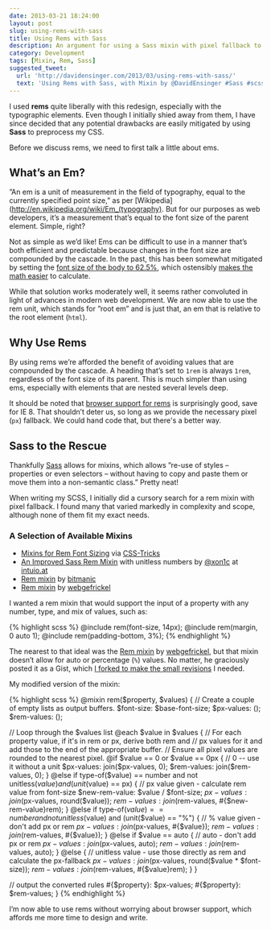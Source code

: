 ```yaml
---
date: 2013-03-21 18:24:00
layout: post
slug: using-rems-with-sass
title: Using Rems with Sass
description: An argument for using a Sass mixin with pixel fallback to easily implement rems.
category: Development
tags: [Mixin, Rem, Sass]
suggested_tweet:
  url: 'http://davidensinger.com/2013/03/using-rems-with-sass/'
  text: 'Using Rems with Sass, with Mixin by @DavidEnsinger #Sass #scss'
---
```


I used **rems** quite liberally with this redesign, especially with the typographic elements. Even though I initially shied away from them, I have since decided that any potential drawbacks are easily mitigated by using **Sass** to preprocess my CSS.

Before we discuss rems, we need to first talk a little about ems.

## What’s an Em?

”An em is a unit of measurement in the field of typography, equal to the currently specified point size,” as per [Wikipedia](http://en.wikipedia.org/wiki/Em_(typography). But for our purposes as web developers, it’s a measurement that’s equal to the font size of the parent element. Simple, right?

Not as simple as we’d like! Ems can be difficult to use in a manner that’s both efficient and predictable because changes in the font size are compounded by the cascade. In the past, this has been somewhat mitigated by setting the [font size of the body to 62.5%](http://clagnut.com/blog/348/), which ostensibly [makes the math easier](http://pxtoem.com/) to calculate.

While that solution works moderately well, it seems rather convoluted in light of advances in modern web development. We are now able to use the rem unit, which stands for ”root em” and is just that, an em that is relative to the root element (`html`).

## Why Use Rems

By using rems we’re afforded the benefit of avoiding values that are compounded by the cascade. A heading that’s set to `1rem` is always `1rem`, regardless of the font size of its parent. This is much simpler than using ems, especially with elements that are nested several levels deep.

It should be noted that [browser support for rems](http://caniuse.com/#search=rem) is surprisingly good, save for IE 8. That shouldn’t deter us, so long as we provide the necessary pixel (`px`) fallback. We could hand code that, but there's a better way.

## Sass to the Rescue

Thankfully [Sass](http://sass-lang.com/) allows for mixins, which allows ”re-use of styles – properties or even selectors – without having to copy and paste them or move them into a non-semantic class.” Pretty neat!

When writing my SCSS, I initially did a cursory search for a rem mixin with pixel fallback. I found many that varied markedly in complexity and scope, although none of them fit my exact needs.

### A Selection of Available Mixins

- [Mixins for Rem Font Sizing](http://css-tricks.com/snippets/css/less-mixin-for-rem-font-sizing/) via [CSS-Tricks](http://www.css-tricks.com/)
- [An Improved Sass Rem Mixin](http://intuio.at/en/blog/an-improved-sass-rem-mixin-for-unitless-numbers/) with unitless numbers by [@xon1c](http://twitter.com/xon1c) at [intuio.at](http://intuio.at/)
- [Rem mixin](https://github.com/bitmanic/rem) by [bitmanic](https://github.com/bitmanic/)
- [Rem mixin](https://gist.github.com/webgefrickel/4530526) by [webgefrickel](https://github.com/webgefrickel)

I wanted a rem mixin that would support the input of a property with any number, type, and mix of values, such as:

{% highlight scss %}
@include rem(font-size, 14px);
@include rem(margin, 0 auto 1);
@include rem(padding-bottom, 3%);
{% endhighlight %}

The nearest to that ideal was the [Rem mixin](https://gist.github.com/webgefrickel/4530526) by [webgefrickel](https://github.com/webgefrickel), but that mixin doesn’t allow for auto or percentage (`%`) values. No matter, he graciously posted it as a Gist, which [I forked to make the small revisions](https://gist.github.com/davidensinger/5217667) I needed.

My modified version of the mixin:

{% highlight scss %}
@mixin rem($property, $values) {
  // Create a couple of empty lists as output buffers.
  $font-size: $base-font-size;
  $px-values: ();
  $rem-values: ();

  // Loop through the $values list
  @each $value in $values {
    // For each property value, if it's in rem or px, derive both rem and
    // px values for it and add those to the end of the appropriate buffer.
    // Ensure all pixel values are rounded to the nearest pixel.
    @if $value == 0 or $value == 0px {
      // 0 -- use it without a unit
      $px-values: join($px-values, 0);
      $rem-values: join($rem-values, 0);
    } @else if type-of($value) == number and not unitless($value) and (unit($value) == px) {
      // px value given - calculate rem value from font-size
      $new-rem-value: $value / $font-size;
      $px-values: join($px-values, round($value));
      $rem-values: join($rem-values, #{$new-rem-value}rem);
    } @else if type-of($value) == number and not unitless($value) and (unit($value) == "%") {
      // % value given - don't add px or rem
      $px-values: join($px-values, #{$value});
      $rem-values: join($rem-values, #{$value});
    } @else if $value == auto {
      // auto - don't add px or rem
      $px-values: join($px-values, auto);
      $rem-values: join($rem-values, auto);
    } @else {
      // unitless value - use those directly as rem and calculate the px-fallback
      $px-values: join($px-values, round($value * $font-size));
      $rem-values: join($rem-values, #{$value}rem);
    }
  }

  // output the converted rules
  #{$property}: $px-values;
  #{$property}: $rem-values;
}
{% endhighlight %}

I’m now able to use rems without worrying about browser support, which affords me more time to design and write.
